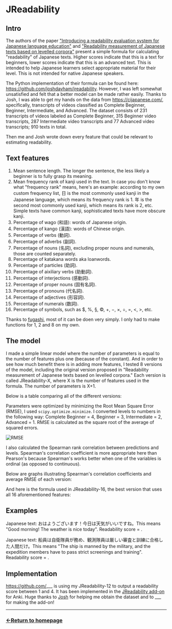 # JReadability

## Intro

The authors of the paper ["Introducing a readability evaluation system for Japanese language education"](https://jreadability.net/file/hasebe-lee-2015-castelj.pdf) and ["Readability measurement of Japanese texts based on levelled corpora"](https://researchmap.jp/jhlee/published_papers/21426109) present a simple formula for calculating "readability" of Japanese texts. Higher scores indicate that this is a text for beginners, lower scores indicate that this is an advanced text.
This is intended to help Japanese learners select appropriate material for their level. This is not intended for native Japanese speakers.

The Python implementation of their formula can be found here: https://github.com/joshdavham/jreadability. However, I was left somewhat unsatisfied and felt that a better model can be made rather easily. Thanks to Josh, I was able to get my hands on the data from https://cijapanese.com/, specifically,
transcripts of videos classified as Complete Beginner, Beginner, Intermediate, and Advanced. The dataset consists of 231 transcripts of videos labeled as Complete Beginner, 315 Beginner video transcripts, 287 Intermediate video transcripts and 77 Advanced video transcripts; 910 texts in total.

Then me and Josh wrote down every feature that could be relevant to estimating readability.

## Text features

1) Mean sentence length. The longer the sentence, the less likely a beginner is to fully grasp its meaning.
2) Mean frequency rank of kanji used in the text. In case you don't know what "frequency rank" means, here's an example: according to my own custom frequency list, 日 is the most commonly used kanji in the Japanese language, which means its frequency rank is 1. 年 is the second most commonly used kanji, which means its rank is 2, etc. Simple texts have common kanji, sophisticated texts have more obscure kanji.
3) Percentage of wago (和語): words of Japanese origin.
4) Percentage of kango (漢語): words of Chinese origin.
5) Percentage of verbs (動詞).
6) Percentage of adverbs (副詞).
7) Percentage of nouns (名詞), excluding proper nouns and numerals, those are counted separately.
8) Percentage of katakana words aka loanwords.
9) Percentage of particles (助詞).
10) Percentage of aixiliary verbs (助動詞).
11) Percentage of interjections (感動詞).
12) Percentage of proper nouns (固有名詞).
13) Percentage of pronouns (代名詞).
14) Percentage of adjectives (形容詞).
15) Percentage of numerals (数詞).
16) Percentage of symbols, such as $, %, §, ©, +, −, ×, ÷, =, <, >, etc.

Thanks to [fugashi](https://pypi.org/project/fugashi/), most of it can be doen very simply. I only had to make functions for 1, 2 and 8 on my own.

## The model

I made a simple linear model where the number of parameters is equal to the number of features plus one (because of the constant). And in order to see how much benefit there is in adding more features, I tested 8 versions of the model, including the original version proposed in "Readability measurement of Japanese texts based on levelled corpora." Each version is called JReadability-X, where X is the number of features used in the formula. The number of parameters is X+1.

Below is a table comparing all of the different versions:

Parameters were optimized by minimizing the Root Mean Square Error (RMSE), I used `scipy.optimize.minimize`. I converted levels to numbers in the following way: Complete Beginner = 4, Beginner = 3, Intermediate = 2, Advanced = 1. RMSE is calculated as the square root of the average of squared errors.

![RMSE](https://github.com/user-attachments/assets/ecc3e586-e8f5-40fb-b847-02a8abdf7069)

I also calculated the Spearman rank correlation between predictions and levels. Spearman's correlation coefficient is more appropriate here than Pearson's because Spearman's works better when one of the variables is ordinal (as opposed to continuous).

Below are graphs illustrating Spearman's correlation coefficients and average RMSE of each version:

And here is the formula used in JReadability-16, the best version that uses all 16 aforementioned features:

## Examples

Japanese text: おはようございます！今日は天気がいいですね。This means "Good morning! The weather is nice today". Readability score = .

Japanese text: 船員は自衛隊員が務め、観測隊員は厳しい審査と訓練に合格した人間だけ。This means "The ship is manned by the military, and the expedition members have to pass strict screenings and training". Readability score = .

## Implementation

https://github.com/___ is using my JReadability-12 to output a readability score between 1 and 4. It has been implemented in the [JReadability add-on]() for Anki. Huge thanks to [Josh](https://github.com/joshdavham) for helping me obtain the dataset and to ___ for making the add-on!


___
### [←Return to homepage](https://expertium.github.io/)
